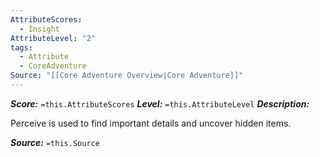```yaml
---
AttributeScores:
  - Insight
AttributeLevel: "2"
tags:
  - Attribute
  - CoreAdventure
Source: "[[Core Adventure Overview|Core Adventure]]"
---
```

***Score:*** `=this.AttributeScores`
***Level:*** `=this.AttributeLevel`
***Description:***

Perceive is used to find important details and uncover hidden items.

***Source:*** `=this.Source`